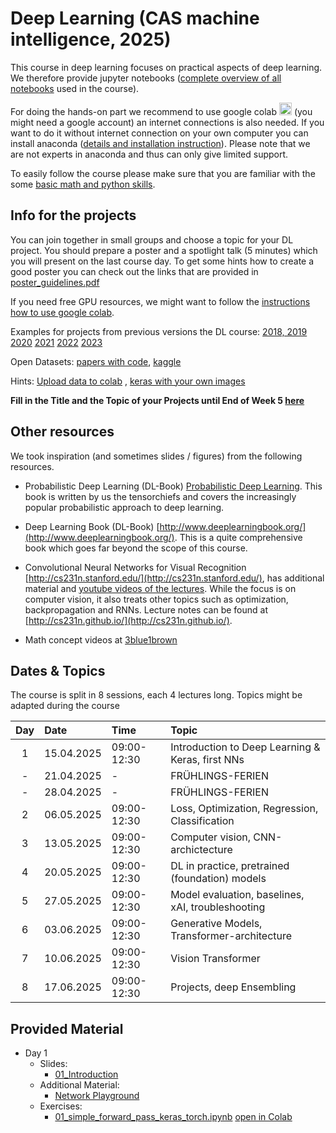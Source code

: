 
# Deep Learning (CAS machine intelligence, 2025) 

This course in deep learning focuses on practical aspects of deep learning. We therefore provide jupyter notebooks ([complete overview of all notebooks](https://github.com/tensorchiefs/dl_course_2024/tree/master/notebooks) used in the course). 

For doing the hands-on part we recommend to use google colab <a href="https://colab.research.google.com/"><img src="https://colab.research.google.com/img/colab_favicon_256px.png" width="20"></a> (you might need a google account) an internet connections is also needed. If you want to do it without internet connection on your own computer you can install anaconda ([details and installation instruction](anaconda.md)). Please note that we are not experts in anaconda and thus can only give limited support.

To easily follow the course please make sure that you are familiar with the some [basic math and python skills](prerequistites.md).  

## Info for the projects
You can join together in small groups and choose a topic for your DL project. You should prepare a poster and a spotlight talk (5 minutes) which you will present on the last course day. To get some hints how to create a good poster you can check out the links that are provided in <a href="https://www.dropbox.com/s/u1f6mqk4pc3uhxe/poster-guidelines.pdf?dl=1">poster_guidelines.pdf</a> 

If you need free GPU resources, we might want to follow the [instructions how to use google colab](co.md).  



Examples for projects from previous versions the DL course:
  [2018, 2019](projects.md)
  [2020](https://docs.google.com/spreadsheets/d/1NXinRQMifg_QNQs1fyn5HeiZNRnTGnIy1W7-ij-jQhg/edit?usp=sharing)
  [2021](https://docs.google.com/spreadsheets/d/18VFrPbKq3YSOg8Ebc1q1wGgkfgaWl7IkcCClGEDGj6Q/edit#gid=0)
  [2022](https://docs.google.com/spreadsheets/d/1TZf5hKekzOlBC7J0-EAltGOMTuZyrDhHu3ANve0q6H4/edit#gid=0)
  [2023](https://docs.google.com/spreadsheets/d/1d1y-Qf9OW7Vg30WzWwCckYPBMyRcg-d-qLG_lA0Z5jk/edit#gid=0)

Open Datasets: [papers with code](https://paperswithcode.com/datasets), [kaggle](https://www.kaggle.com/datasets)

Hints: [Upload data to colab](https://colab.research.google.com/notebooks/io.ipynb) , [keras with your own images](https://keras.io/api/data_loading/)

 
**Fill in the Title and the Topic of your Projects until End of Week 5 [here](https://docs.google.com/spreadsheets/d/1drTY6DA2R5QQYk8mRvcPFx-lW98aOGLgppkMMweHZPM/edit?usp=sharing)**

## Other resources 
We took inspiration (and sometimes slides / figures) from the following resources.

* Probabilistic Deep Learning (DL-Book) [Probabilistic Deep Learning](https://www.manning.com/books/probabilistic-deep-learning?a_aid=probabilistic_deep_learning&a_bid=78e55885). This book is written by us the tensorchiefs and covers the increasingly popular probabilistic approach to deep learning.

* Deep Learning Book (DL-Book) [http://www.deeplearningbook.org/](http://www.deeplearningbook.org/). This is a quite comprehensive book which goes far beyond the scope of this course. 

* Convolutional Neural Networks for Visual Recognition [http://cs231n.stanford.edu/](http://cs231n.stanford.edu/), has additional material and [youtube videos of the lectures](https://www.youtube.com/playlist?list=PLkt2uSq6rBVctENoVBg1TpCC7OQi31AlC). While the focus is on computer vision, it also treats other topics such as optimization, backpropagation and RNNs. Lecture notes can be found at [http://cs231n.github.io/](http://cs231n.github.io/).


* Math concept videos at [3blue1brown](https://www.youtube.com/@3blue1brown)

## Dates & Topics
The course is split in 8 sessions, each 4 lectures long. Topics might be adapted during the course

| Day  |      Date    |      Time    |   Topic
|:--------:|:--------------|:---------|:---------------|
| 1        | 15.04.2025 | 09:00-12:30 |  Introduction to Deep Learning & Keras, first NNs |
| -        | 21.04.2025 |-            | FRÜHLINGS-FERIEN                                  |
| -        | 28.04.2025 |-            | FRÜHLINGS-FERIEN                                  |
| 2        | 06.05.2025 | 09:00-12:30 | Loss, Optimization, Regression, Classification    |
| 3        | 13.05.2025 | 09:00-12:30 | Computer vision, CNN-archictecture  |
| 4        | 20.05.2025 | 09:00-12:30 | DL in practice, pretrained (foundation) models  | 
| 5        | 27.05.2025 | 09:00-12:30 | Model evaluation, baselines, xAI, troubleshooting  |
| 6        | 03.06.2025 | 09:00-12:30 | Generative Models, Transformer-architecture   |
| 7        | 10.06.2025 | 09:00-12:30 | Vision Transformer  |
| 8        | 17.06.2025 | 09:00-12:30 | Projects, deep Ensembling   |




## Provided Material 
- Day 1
  - Slides:
    - [01_Introduction](https://github.com/tensorchiefs/dl_course_2025/blob/master/slides/01_2025_Introduction.pdf)
  - Additional Material: 
    - [Network Playground](https://playground.tensorflow.org/)
  - Exercises:
    - [01_simple_forward_pass_keras_torch.ipynb](https://github.com/tensorchiefs/dl_course_2025/blob/master/notebooks/01_simple_forward_pass_keras_torch.ipynb)  [ open in Colab](https://colab.research.google.com/github.com/tensorchiefs/dl_course_2025/blob/master/notebooks/01_simple_forward_pass_keras_torch.ipynb)
   
      
  

